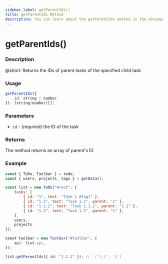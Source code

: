 ```yaml
---
sidebar_label: getParentIds()
title: getParentIds Method
description: You can learn about the getParentIds method in the documentation of the DHTMLX JavaScript To Do List library. Browse developer guides and API reference, try out code examples and live demos, and download a free 30-day evaluation version of DHTMLX To Do List.
---
```


# getParentIds()

### Description

@short: Returns the IDs of parent tasks of the specified child task


### Usage

~~~js
getParentIds({
    id: string | number
}): (string|number)[];
~~~

### Parameters

- `id` - (required) the ID of the task

### Returns

The method returns an array of parent's ID

### Example

~~~js {}
const { ToDo, Toolbar } = todo;
const { users, projects, tags } = getData();

const list = new ToDo("#root", {
	tasks: [
        { id: "1", text: "Task 1 #tag1" },
		{ id: "1.1", text: "Task 1.1", parent: "1" },
        { id: "1.1.2", text: "Task 1.1.2", parent: "1.1" },
		{ id: "1.2", text: "Task 1.2", parent: "1" },
    ],
	users,
	projects
});

const toolbar = new Toolbar("#toolbar", {
	api: list.api,
});

list.getParentIds({ id: "1.1.2" }); //  ['1.1', '1']
~~~